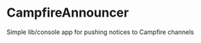 CampfireAnnouncer
=================

Simple lib/console app for pushing notices to Campfire channels